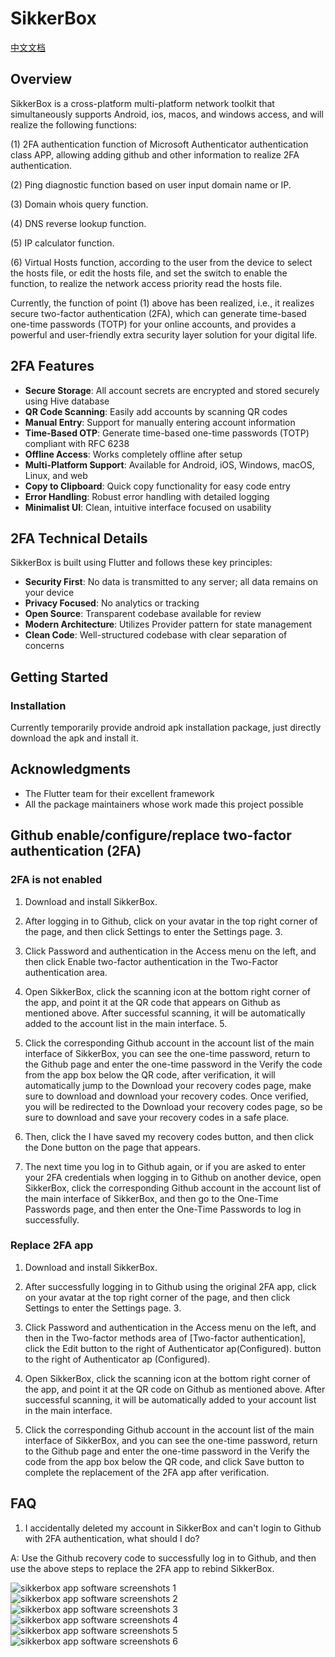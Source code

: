 # SikkerBox

[中文文档](./README_CN.md)

## Overview

SikkerBox is a cross-platform multi-platform network toolkit that simultaneously supports Android, ios, macos, and windows access, and will realize the following functions:

(1) 2FA authentication function of Microsoft Authenticator authentication class APP, allowing adding github and other information to realize 2FA authentication.

(2) Ping diagnostic function based on user input domain name or IP.

(3) Domain whois query function.

(4) DNS reverse lookup function.

(5) IP calculator function.

(6) Virtual Hosts function, according to the user from the device to select the hosts file, or edit the hosts file, and set the switch to enable the function, to realize the network access priority read the hosts file.

Currently, the function of point (1) above has been realized, i.e., it realizes secure two-factor authentication (2FA), which can generate time-based one-time passwords (TOTP) for your online accounts, and provides a powerful and user-friendly extra security layer solution for your digital life.

## 2FA Features

- **Secure Storage**: All account secrets are encrypted and stored securely using Hive database
- **QR Code Scanning**: Easily add accounts by scanning QR codes
- **Manual Entry**: Support for manually entering account information
- **Time-Based OTP**: Generate time-based one-time passwords (TOTP) compliant with RFC 6238
- **Offline Access**: Works completely offline after setup
- **Multi-Platform Support**: Available for Android, iOS, Windows, macOS, Linux, and web
- **Copy to Clipboard**: Quick copy functionality for easy code entry
- **Error Handling**: Robust error handling with detailed logging
- **Minimalist UI**: Clean, intuitive interface focused on usability

## 2FA Technical Details

SikkerBox is built using Flutter and follows these key principles:

- **Security First**: No data is transmitted to any server; all data remains on your device
- **Privacy Focused**: No analytics or tracking
- **Open Source**: Transparent codebase available for review
- **Modern Architecture**: Utilizes Provider pattern for state management
- **Clean Code**: Well-structured codebase with clear separation of concerns

## Getting Started

### Installation

Currently temporarily provide android apk installation package, just directly download the apk and install it.

## Acknowledgments

- The Flutter team for their excellent framework
- All the package maintainers whose work made this project possible

## Github enable/configure/replace two-factor authentication (2FA)

### 2FA is not enabled

1. Download and install SikkerBox.

2. After logging in to Github, click on your avatar in the top right corner of the page, and then click Settings to enter the Settings page. 3.

3. Click Password and authentication in the Access menu on the left, and then click Enable two-factor authentication in the Two-Factor authentication area.

4. Open SikkerBox, click the scanning icon at the bottom right corner of the app, and point it at the QR code that appears on Github as mentioned above. After successful scanning, it will be automatically added to the account list in the main interface. 5.

5. Click the corresponding Github account in the account list of the main interface of SikkerBox, you can see the one-time password, return to the Github page and enter the one-time password in the Verify the code from the app box below the QR code, after verification, it will automatically jump to the Download your recovery codes page, make sure to download and download your recovery codes. Once verified, you will be redirected to the Download your recovery codes page, so be sure to download and save your recovery codes in a safe place.

6. Then, click the I have saved my recovery codes button, and then click the Done button on the page that appears.

7. The next time you log in to Github again, or if you are asked to enter your 2FA credentials when logging in to Github on another device, open SikkerBox, click the corresponding Github account in the account list of the main interface of SikkerBox, and then go to the One-Time Passwords page, and then enter the One-Time Passwords to log in successfully.

### Replace 2FA app

1. Download and install SikkerBox.

2. After successfully logging in to Github using the original 2FA app, click on your avatar at the top right corner of the page, and then click Settings to enter the Settings page. 3.

3. Click Password and authentication in the Access menu on the left, and then in the Two-factor methods area of [Two-factor authentication], click the Edit button to the right of Authenticator ap(Configured). button to the right of Authenticator ap (Configured).

4. Open SikkerBox, click the scanning icon at the bottom right corner of the app, and point it at the QR code on Github as mentioned above. After successful scanning, it will be automatically added to your account list in the main interface.

5. Click the corresponding Github account in the account list of the main interface of SikkerBox, and you can see the one-time password, return to the Github page and enter the one-time password in the Verify the code from the app box below the QR code, and click Save button to complete the replacement of the 2FA app after verification.

## FAQ

1. I accidentally deleted my account in SikkerBox and can't login to Github with 2FA authentication, what should I do?

A: Use the Github recovery code to successfully log in to Github, and then use the above steps to replace the 2FA app to rebind SikkerBox.

![sikkerbox app software screenshots 1](./sikkerbox1.jpg)
![sikkerbox app software screenshots 2](./sikkerbox2.jpg)
![sikkerbox app software screenshots 3](./sikkerbox3.jpg)
![sikkerbox app software screenshots 4](./sikkerbox4.jpg)
![sikkerbox app software screenshots 5](./sikkerbox5.jpg)
![sikkerbox app software screenshots 6](./sikkerbox6.jpg)
